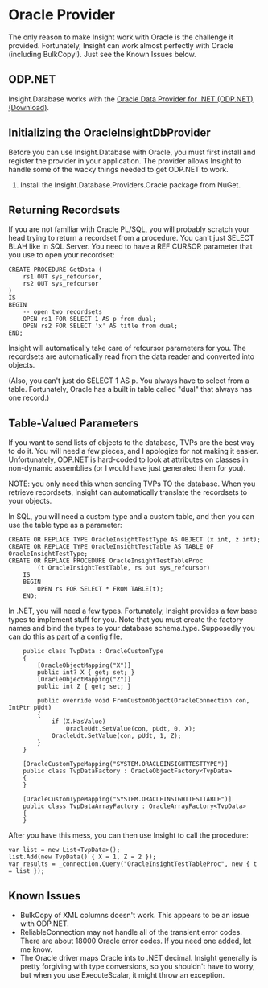 # Oracle Provider #

The only reason to make Insight work with Oracle is the challenge it provided. Fortunately, Insight can work almost perfectly with Oracle (including BulkCopy!). Just see the Known Issues below.

## ODP.NET ##

Insight.Database works with the [Oracle Data Provider for .NET (ODP.NET) (Download)](http://www.oracle.com/technetwork/topics/dotnet/index-085163.html).

## Initializing the OracleInsightDbProvider ##

Before you can use Insight.Database with Oracle, you must first install and register the provider in your application. The provider allows Insight to handle some of the wacky things needed to get ODP.NET to work.

1. Install the Insight.Database.Providers.Oracle package from NuGet.

## Returning Recordsets ##

If you are not familiar with Oracle PL/SQL, you will probably scratch your head trying to return a recordset from a procedure. You can't just SELECT BLAH like in SQL Server. You need to have a REF CURSOR parameter that you use to open your recordset:

	CREATE PROCEDURE GetData (
		rs1 OUT sys_refcursor,
		rs2 OUT sys_refcursor
	)
	IS
	BEGIN
		-- open two recordsets
		OPEN rs1 FOR SELECT 1 AS p from dual;
		OPEN rs2 FOR SELECT 'x' AS title from dual;
	END;

Insight will automatically take care of refcursor parameters for you. The recordsets are automatically read from the data reader and converted into objects.

(Also, you can't just do SELECT 1 AS p. You always have to select from a table. Fortunately, Oracle has a built in table called "dual" that always has one record.)


## Table-Valued Parameters ##

If you want to send lists of objects to the database, TVPs are the best way to do it. You will need a few pieces, and I apologize for not making it easier. Unfortunately, ODP.NET is hard-coded to look at attributes on classes in non-dynamic assemblies (or I would have just generated them for you).

NOTE: you only need this when sending TVPs TO the database. When you retrieve recordsets, Insight can automatically translate the recordsets to your objects.

In SQL, you will need a custom type and a custom table, and then you can use the table type as a parameter:

	CREATE OR REPLACE TYPE OracleInsightTestType AS OBJECT (x int, z int);
	CREATE OR REPLACE TYPE OracleInsightTestTable AS TABLE OF OracleInsightTestType;
	CREATE OR REPLACE PROCEDURE OracleInsightTestTableProc 
			(t OracleInsightTestTable, rs out sys_refcursor) 
		IS 
		BEGIN
			OPEN rs FOR SELECT * FROM TABLE(t); 
		END;

In .NET, you will need a few types. Fortunately, Insight provides a few base types to implement stuff for you. Note that you must create the factory names and bind the types to your database schema.type. Supposedly you can do this as part of a config file.

		public class TvpData : OracleCustomType
		{
			[OracleObjectMapping("X")]
			public int? X { get; set; }
			[OracleObjectMapping("Z")]
			public int Z { get; set; }

			public override void FromCustomObject(OracleConnection con, IntPtr pUdt)
			{
				if (X.HasValue)
					OracleUdt.SetValue(con, pUdt, 0, X);
				OracleUdt.SetValue(con, pUdt, 1, Z);
			}
		}

		[OracleCustomTypeMapping("SYSTEM.ORACLEINSIGHTTESTTYPE")]
		public class TvpDataFactory : OracleObjectFactory<TvpData>
		{
		}

		[OracleCustomTypeMapping("SYSTEM.ORACLEINSIGHTTESTTABLE")]
		public class TvpDataArrayFactory : OracleArrayFactory<TvpData>
		{
		}

After you have this mess, you can then use Insight to call the procedure:

	var list = new List<TvpData>();
	list.Add(new TvpData() { X = 1, Z = 2 });
	var results = _connection.Query("OracleInsightTestTableProc", new { t = list });

## Known Issues ##

* BulkCopy of XML columns doesn't work. This appears to be an issue with ODP.NET.
* ReliableConnection<OracleConnection> may not handle all of the transient error codes. There are about 18000 Oracle error codes. If you need one added, let me know.
* The Oracle driver maps Oracle ints to .NET decimal. Insight generally is pretty forgiving with type conversions, so you shouldn't have to worry, but when you use ExecuteScalar, it might throw an exception.

